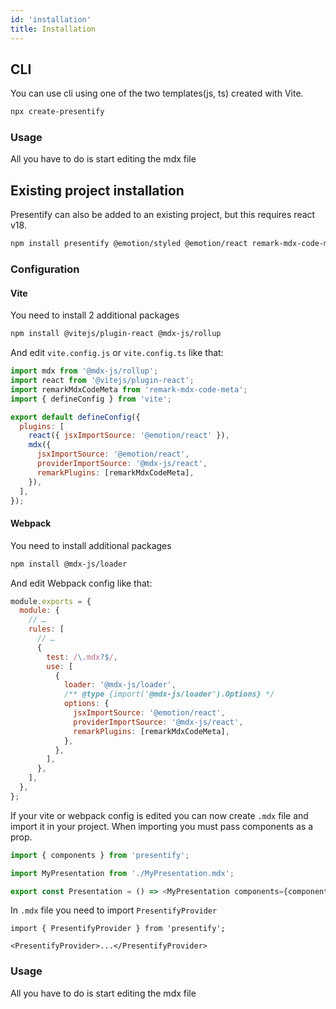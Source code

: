```yaml
---
id: 'installation'
title: Installation
---
```


## CLI

You can use cli using one of the two templates(js, ts) created with Vite.

```bash
npx create-presentify
```

### Usage

All you have to do is start editing the mdx file

## Existing project installation

Presentify can also be added to an existing project, but this requires react v18.

```bash
npm install presentify @emotion/styled @emotion/react remark-mdx-code-meta
```

### Configuration

#### Vite

You need to install 2 additional packages

```bash
npm install @vitejs/plugin-react @mdx-js/rollup
```

And edit `vite.config.js` or `vite.config.ts` like that:

```js
import mdx from '@mdx-js/rollup';
import react from '@vitejs/plugin-react';
import remarkMdxCodeMeta from 'remark-mdx-code-meta';
import { defineConfig } from 'vite';

export default defineConfig({
  plugins: [
    react({ jsxImportSource: '@emotion/react' }),
    mdx({
      jsxImportSource: '@emotion/react',
      providerImportSource: '@mdx-js/react',
      remarkPlugins: [remarkMdxCodeMeta],
    }),
  ],
});
```

#### Webpack

You need to install additional packages

```bash
npm install @mdx-js/loader
```

And edit Webpack config like that:

```js
module.exports = {
  module: {
    // …
    rules: [
      // …
      {
        test: /\.mdx?$/,
        use: [
          {
            loader: '@mdx-js/loader',
            /** @type {import('@mdx-js/loader').Options} */
            options: {
              jsxImportSource: '@emotion/react',
              providerImportSource: '@mdx-js/react',
              remarkPlugins: [remarkMdxCodeMeta],
            },
          },
        ],
      },
    ],
  },
};
```

If your vite or webpack config is edited you can now create `.mdx` file and import it in your project. When importing you must pass components as a prop.

```js
import { components } from 'presentify';

import MyPresentation from './MyPresentation.mdx';

export const Presentation = () => <MyPresentation components={components} />;
```

In `.mdx` file you need to import `PresentifyProvider`

```mdx
import { PresentifyProvider } from 'presentify';

<PresentifyProvider>...</PresentifyProvider>
```

### Usage

All you have to do is start editing the mdx file
